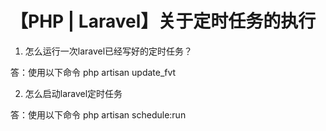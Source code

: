 # 【PHP | Laravel】关于定时任务的执行

1. 怎么运行一次laravel已经写好的定时任务？

答：使用以下命令 php artisan update_fvt

2. 怎么启动laravel定时任务

答：使用以下命令 php artisan schedule:run


